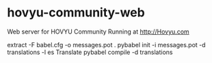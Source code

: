 # hovyu-community-web
Web server for HOVYU Community
Running at http://Hovyu.com

extract -F babel.cfg -o messages.pot .
pybabel init -i messages.pot -d translations -l es
Translate
pybabel compile -d translations
